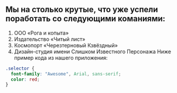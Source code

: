 ## Мы на столько крутые, что уже успели поработать со следующими команиями:

1. ООО «Рога и копыта»
1. Издательство «Читый лист»
1. Космопорт «Черезтерновый Кзвёздный»
1. Дизайн-студия имени Слишком Известного Персонажа
 Ниже пример кода из нашего приложения:
```css
.selector {
  font-family: "Awesome", Arial, sans-serif;
  color: red;
}
```